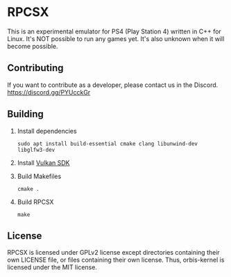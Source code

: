 RPCSX
=====
This is an experimental emulator for PS4 (Play Station 4) written in C++ for Linux.
It's NOT possible to run any games yet. It's also unknown when it will become possible.

## Contributing

If you want to contribute as a developer, please contact us in the Discord. https://discord.gg/PYUcckGr

## Building

1. Install dependencies
   
   `sudo apt install build-essential cmake clang libunwind-dev libglfw3-dev`
3. Install [Vulkan SDK](https://vulkan.lunarg.com/doc/sdk/latest/linux/getting_started.html)
4. Build Makefiles
   
   `cmake .`
5. Build RPCSX
   
   `make`

## License

RPCSX is licensed under GPLv2 license except directories containing their own LICENSE file, or files containing their own license.
Thus, orbis-kernel is licensed under the MIT license.
